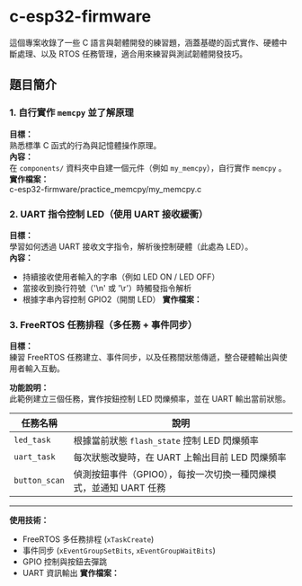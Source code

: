 # c-esp32-firmware

這個專案收錄了一些 C 語言與韌體開發的練習題，涵蓋基礎的函式實作、硬體中斷處理、以及 RTOS 任務管理，適合用來練習與測試韌體開發技巧。

## 題目簡介

### 1. 自行實作 `memcpy` 並了解原理
**目標：**  
熟悉標準 C 函式的行為與記憶體操作原理。  
**內容：**  
在 `components/` 資料夾中自建一個元件（例如 `my_memcpy`），自行實作 `memcpy` 。  
**實作檔案：**  
c-esp32-firmware/practice_memcpy/my_memcpy.c


### 2. UART 指令控制 LED（使用 UART 接收緩衝）
**目標：**  
學習如何透過 UART 接收文字指令，解析後控制硬體（此處為 LED）。  
**內容：**  
- 持續接收使用者輸入的字串（例如 LED ON / LED OFF） 
- 當接收到換行符號（'\n' 或 '\r'）時觸發指令解析  
- 根據字串內容控制 GPIO2（開關 LED） 
**實作檔案：**

### 3. FreeRTOS 任務排程（多任務 + 事件同步） 
**目標：**  
練習 FreeRTOS 任務建立、事件同步，以及任務間狀態傳遞，整合硬體輸出與使用者輸入互動。

**功能說明：**  
此範例建立三個任務，實作按鈕控制 LED 閃爍頻率，並在 UART 輸出當前狀態。

| 任務名稱      | 說明 |
|---------------|------|
| `led_task`    | 根據當前狀態 `flash_state` 控制 LED 閃爍頻率 |
| `uart_task`   | 每次狀態改變時，在 UART 上輸出目前 LED 閃爍頻率 |
| `button_scan` | 偵測按鈕事件（GPIO0），每按一次切換一種閃爍模式，並通知 UART 任務 |

---

**使用技術：**
- FreeRTOS 多任務排程 (`xTaskCreate`)
- 事件同步 (`xEventGroupSetBits`, `xEventGroupWaitBits`)
- GPIO 控制與按鈕去彈跳
- UART 資訊輸出
**實作檔案：**
